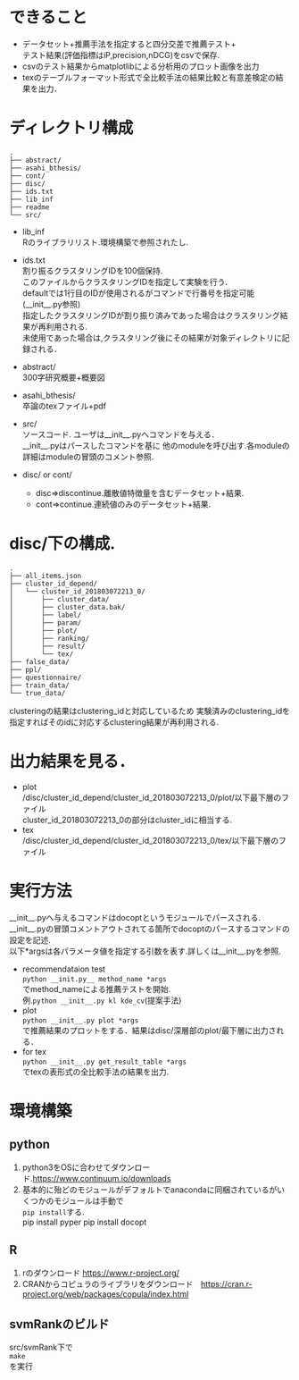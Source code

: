 # できること

* データセット+推薦手法を指定すると四分交差で推薦テスト+  
テスト結果(評価指標はiP,precision,nDCG)をcsvで保存. 
* csvのテスト結果からmatplotlibによる分析用のプロット画像を出力 
* texのテーブルフォーマット形式で全比較手法の結果比較と有意差検定の結果を出力．

# ディレクトリ構成

    .
    ├── abstract/
    ├── asahi_bthesis/
    ├── cont/
    ├── disc/
    ├── ids.txt
    ├── lib_inf
    ├── readme
    └── src/

* lib_inf  
Rのライブラリリスト.環境構築で参照されたし.

* ids.txt  
割り振るクラスタリングIDを100個保持.  
このファイルからクラスタリングIDを指定して実験を行う．    
defaultでは1行目のIDが使用されるがコマンドで行番号を指定可能(\_\_init\_\_.py参照)  
指定したクラスタリングIDが割り振り済みであった場合はクラスタリング結果が再利用される.  
未使用であった場合は,クラスタリング後にその結果が対象ディレクトリに記録される．

* abstract/  
300字研究概要+概要図

* asahi_bthesis/  
卒論のtexファイル+pdf

* src/  
ソースコード. 
ユーザは\_\_init\_\_.pyへコマンドを与える．    
\_\_init\_\_.pyはパースしたコマンドを基に
他のmoduleを呼び出す.各moduleの詳細はmoduleの冒頭のコメント参照.

* disc/ or cont/   
  - disc=>discontinue.離散値特徴量を含むデータセット+結果.  
  - cont=>continue.連続値のみのデータセット+結果.  

# disc/下の構成. 
    .
    ├── all_items.json
    ├── cluster_id_depend/
    │   └── cluster_id_201803072213_0/
    │       ├── cluster_data/
    │       ├── cluster_data.bak/
    │       ├── label/
    │       ├── param/
    │       ├── plot/
    │       ├── ranking/
    │       ├── result/
    │       └── tex/
    ├── false_data/
    ├── ppl/
    ├── questionnaire/
    ├── train_data/
    └── true_data/  
clusteringの結果はclustering_idと対応しているため 実験済みのclustering_idを指定すればそのidに対応するclustering結果が再利用される.  

# 出力結果を見る． 
* plot    
/disc/cluster_id_depend/cluster_id_201803072213_0/plot/以下最下層のファイル  
cluster_id_201803072213_0の部分はcluster_idに相当する.
* tex  
/disc/cluster_id_depend/cluster_id_201803072213_0/tex/以下最下層のファイル
# 実行方法
\_\_init\_\_.pyへ与えるコマンドはdocoptというモジュールでパースされる.  
\_\_init\_\_.pyの冒頭コメントアウトされてる箇所でdocoptのパースするコマンドの設定を記述.  
以下*argsは各パラメータ値を指定する引数を表す.詳しくは\_\_init\_\_.pyを参照.

* recommendataion test  
    `python __init.py__ method_name *args`  
    でmethod_nameによる推薦テストを開始.  
    例.`python __init__.py kl kde_cv`(提案手法)
* plot  
`python __init__.py plot *args`  
で推薦結果のプロットをする．結果はdisc/深層部のplot/最下層に出力される． 
* for tex  
`python __init__.py get_result_table *args`  
でtexの表形式の全比較手法の結果を出力.

# 環境構築
## python
1. python3をOSに合わせてダウンロード.https://www.continuum.io/downloads
1. 基本的に殆どのモジュールがデフォルトでanacondaに同梱されているがいくつかのモジュールは手動で  
`pip install`する.   
    pip install pyper
    pip install docopt  
## R
1. rのダウンロード https://www.r-project.org/  
1. CRANからコピュラのライブラリをダウンロード　https://cran.r-project.org/web/packages/copula/index.html  


## svmRankのビルド
src/svmRank下で  
`make`  
を実行

